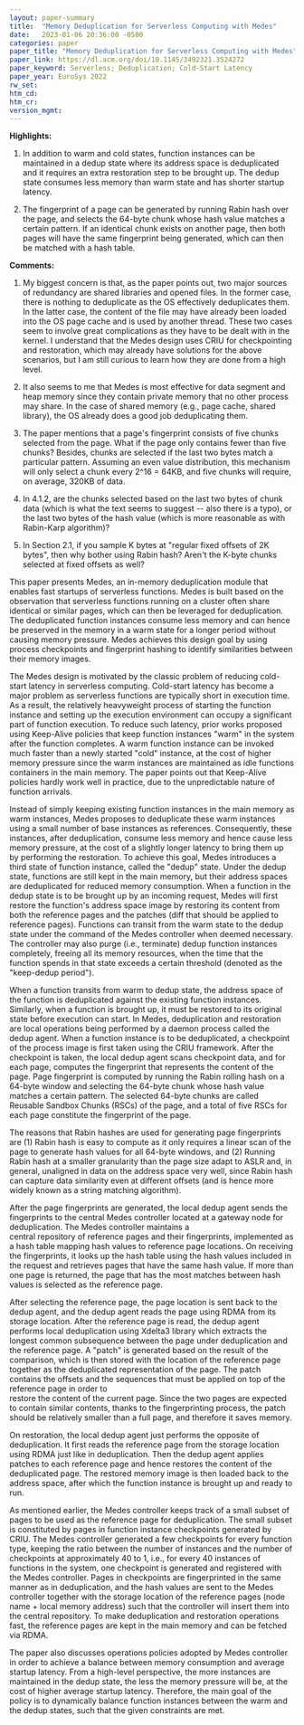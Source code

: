 ```yaml
---
layout: paper-summary
title:  "Memory Deduplication for Serverless Computing with Medes"
date:   2023-01-06 20:36:00 -0500
categories: paper
paper_title: "Memory Deduplication for Serverless Computing with Medes"
paper_link: https://dl.acm.org/doi/10.1145/3492321.3524272
paper_keyword: Serverless; Deduplication; Cold-Start Latency
paper_year: EuroSys 2022
rw_set:
htm_cd:
htm_cr:
version_mgmt:
---
```


**Highlights:**

1. In addition to warm and cold states, function instances can be maintained in a dedup state where its 
address space is deduplicated and it requires an extra restoration step to be brought up. 
The dedup state consumes less memory than warm state and has shorter startup latency.

2. The fingerprint of a page can be generated by running Rabin hash over the page, and selects the 64-byte 
chunk whose hash value matches a certain pattern. If an identical chunk exists on another page, then both
pages will have the same fingerprint being generated, which can then be matched with a hash table.



**Comments:**

1. My biggest concern is that, as the paper points out, two major sources of redundancy are shared libraries and 
opened files. In the former case, there is nothing to deduplicate as the OS effectively deduplicates them. In the 
latter case, the content of the file may have already been loaded into the OS page cache and is used by another
thread. These two cases seem to involve great complications as they have to be dealt with in the kernel.
I understand that the Medes design uses CRIU for checkpointing and restoration, which may already have solutions
for the above scenarios, but I am still curious to learn how they are done from a high level. 

2. It also seems to me that Medes is most effective for data segment and heap memory since they contain private 
memory that no other process may share. In the case of shared memory (e.g., page cache, shared library), the OS 
already does a good job deduplicating them.

3. The paper mentions that a page's fingerprint consists of five chunks selected from the page. What if the page
only contains fewer than five chunks? Besides, chunks are selected if the last two bytes match a particular
pattern. Assuming an even value distribution, this mechanism will only select a chunk every 2^16 = 64KB, and 
five chunks will require, on average, 320KB of data.

4. In 4.1.2, are the chunks selected based on the last two bytes of chunk data (which is what the text seems to 
suggest -- also there is a typo), or the last two bytes of the hash value (which is more reasonable as with 
Rabin-Karp algorithm)?

5. In Section 2.1, if you sample K bytes at "regular fixed offsets of 2K bytes", then why bother using Rabin hash?
Aren't the K-byte chunks selected at fixed offsets as well?

This paper presents Medes, an in-memory deduplication module that enables fast startups of serverless functions.
Medes is built based on the observation that serverless functions running on a cluster often share identical or 
similar pages, which can then be leveraged for deduplication. The deduplicated function instances consume less 
memory and can hence be preserved in the memory in a warm state for a longer period without causing memory pressure. 
Medes achieves this design goal by using process checkpoints and fingerprint hashing to identify similarities between
their memory images. 

The Medes design is motivated by the classic problem of reducing cold-start latency in serverless computing.
Cold-start latency has become a major problem as serverless functions are typically short in execution time. 
As a result, the relatively heavyweight process of starting the function instance and setting up the execution
environment can occupy a significant part of function execution.
To reduce such latency, prior works proposed using Keep-Alive policies that keep function instances "warm"
in the system after the function completes. A warm function instance can be invoked much faster than a 
newly started "cold" instance, at the cost of higher memory pressure since the warm instances are maintained 
as idle functions containers in the main memory.
The paper points out that Keep-Alive policies hardly work well in practice, due to the unpredictable nature 
of function arrivals.

Instead of simply keeping existing function instances in the main memory as warm instances, Medes proposes to 
deduplicate these warm instances using a small number of base instances as references. 
Consequently, these instances, after deduplication, consume less memory and hence cause less memory pressure, at the 
cost of a slightly longer latency to bring them up by performing the restoration.
To achieve this goal, Medes introduces a third state of function instance, called the "dedup" state. Under the dedup
state, functions are still kept in the main memory, but their address spaces are deduplicated for reduced memory
consumption. When a function in the dedup state is to be brought up by an incoming request, Medes will first
restore the function's address space image by restoring its content from both the reference pages and the patches 
(diff that should be applied to reference pages).
Functions can transit from the warm state to the dedup state under the command of the Medes controller 
when deemed necessary. The controller may also purge (i.e., terminate) dedup function instances completely, freeing
all its memory resources, when the time that the function spends in that state exceeds a certain threshold (denoted
as the "keep-dedup period").

When a function transits from warm to dedup state, the address space of the function is deduplicated against 
the existing function instances. Similarly, when a function is brought up, it must be restored to its original
state before execution can start. In Medes, deduplication and restoration are local operations being performed by a
daemon process called the dedup agent. When a function instance is to be deduplicated, a checkpoint of the process 
image is first taken using the CRIU framework. After the checkpoint is taken, the local dedup agent scans 
checkpoint data, and for each page, computes the fingerprint that represents the content of the page.
Page fingerprint is computed by running the Rabin rolling hash on a 64-byte window and selecting the 64-byte chunk
whose hash value matches a certain pattern. The selected 64-byte chunks are called Reusable Sandbox Chunks (RSCs)
of the page, and a total of five RSCs for each page constitute the fingerprint of the page. 

The reasons that Rabin hashes are used for generating page fingerprints are (1) Rabin hash is easy to compute as 
it only requires a linear scan of the page to generate hash values for all 64-byte windows, and (2) Running Rabin hash
at a smaller granularity than the page size adapt to ASLR and, in general, unaligned in data on the address space very
well, since Rabin hash can capture data similarity even at different offsets (and is hence more widely known as 
a string matching algorithm). 

After the page fingerprints are generated, the local dedup agent sends the fingerprints to the central Medes 
controller located at a gateway node for deduplication. The Medes controller maintains a  
central repository of reference pages and their fingerprints, implemented as a hash table mapping hash values to
reference page locations. On receiving the fingerprints, it looks up the hash table using the hash values included 
in the request and retrieves pages that have the same hash value. If more than one page is returned, the page that
has the most matches between hash values is selected as the reference page. 

After selecting the reference page, the page location is sent back to the dedup agent, and the dedup agent 
reads the page using RDMA from its storage location. After the reference page is read, the dedup agent performs 
local deduplication using Xdelta3 library which extracts the longest common subsequence between the page under
deduplication and the reference page. A "patch" is generated based on the result of the comparison, which is then 
stored with the location of the reference page together as the deduplicated representation of the page.
The patch contains the offsets and the sequences that must be applied on top of the reference page in order to  
restore the content of the current page. Since the two pages are expected to contain similar contents, thanks to
the fingerprinting process, the patch should be relatively smaller than a full page, and therefore it saves memory.

On restoration, the local dedup agent just performs the opposite of deduplication. It first reads the reference 
page from the storage location using RDMA just like in deduplication. Then the dedup agent applies patches to each
reference page and hence restores the content of the deduplicated page. The restored memory image is then loaded back
to the address space, after which the function instance is brought up and ready to run.

As mentioned earlier, the Medes controller keeps track of a small subset of pages to be used as the reference page
for deduplication. The small subset is constituted by pages in function instance checkpoints generated by CRIU. 
The Medes controller generated a few checkpoints for every function type, keeping the ratio between the number of 
instances and the number of checkpoints at approximately 40 to 1, i.e., for every 40 instances of functions in the 
system, one checkpoint is generated and registered with the Medes controller.
Pages in checkpoints are fingerprinted in the same manner as in deduplication, and the hash values are sent to the 
Medes controller together with the storage location of the reference pages (node name + local memory address)
such that the controller will insert them into the central repository. 
To make deduplication and restoration operations fast, the reference pages are kept in the main memory and can be 
fetched via RDMA.

The paper also discusses operations policies adopted by Medes controller in order to achieve a balance between memory
consumption and average startup latency. From a high-level perspective, the more instances are maintained in the 
dedup state, the less the memory pressure will be, at the cost of higher average startup latency.
Therefore, the main goal of the policy is to dynamically balance function instances between the warm and the 
dedup states, such that the given constraints are met.

